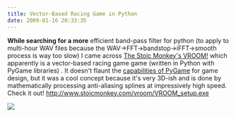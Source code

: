 ```yaml
---
title: Vector-Based Racing Game in Python
date: 2009-01-16 20:33:35
---
```




 __While searching for a more__ efficient band-pass filter for python (to apply to multi-hour WAV files because the WAV->FFT->bandstop->iFFT->smooth process is way too slow) I came across [The Stoic Monkey's VROOM!](http://www.stoicmonkey.com/category/vroom/) which apparently is a vector-based racing game game (written in Python with PyGame libraries) .  It doesn't flaunt the [capabilities of PyGame](http://www.pygame.org/screenshots.html) for game design, but it was a cool concept because it's very 3D-ish and is done by mathematically processing anti-aliasing splines at impressively high speed.  Check it out!  http://www.stoicmonkey.com/vroom/VROOM_setup.exe

<dev class="center border">

![](https://swharden.com/static/2009/01/16/screenshotsm2.png)

</dev>